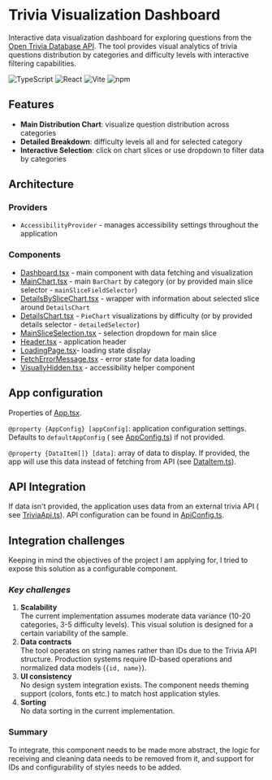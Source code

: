 # Trivia Visualization Dashboard

Interactive data visualization dashboard for exploring questions from
the [Open Trivia Database API](https://opentdb.com/).
The tool provides visual analytics of trivia questions distribution by categories and difficulty levels with interactive
filtering capabilities.

![TypeScript](https://img.shields.io/badge/TypeScript-5.9.3-blue)
![React](https://img.shields.io/badge/React-19.2.0-blue)
![Vite](https://img.shields.io/badge/Vite-7.1.7-purple)
![npm](https://img.shields.io/npm/v/recharts?label=Recharts)

## Features

- **Main Distribution Chart**: visualize question distribution across categories
- **Detailed Breakdown**: difficulty levels all and for selected category
- **Interactive Selection**: click on chart slices or use dropdown to filter data by categories

## Architecture

### Providers

- `AccessibilityProvider` - manages accessibility settings throughout the application

### Components

- [Dashboard.tsx](src/components/Dashboard/Dashboard.tsx) - main component with data fetching and visualization
- [MainChart.tsx](src/components/MainChart/MainChart.tsx) - main `BarChart` by category (or by provided main slice
  selector - `mainSliceFieldSelector`)
- [DetailsBySliceChart.tsx](src/components/DetailsBySliceChart/DetailsBySliceChart.tsx) - wrapper with information about
  selected slice around `DetailsChart`
- [DetailsChart.tsx](src/components/DetailsChart/DetailsChart.tsx) - `PieChart` visualizations by difficulty (or by
  provided details selector - `detailedSelector`)
- [MainSliceSelection.tsx](src/components/MainSliceSelection/MainSliceSelection.tsx) - selection dropdown for main slice
- [Header.tsx](src/components/Header/Header.tsx) - application header
- [LoadingPage.tsx](src/components/LoadingPage/LoadingPage.tsx)- loading state display
- [FetchErrorMessage.tsx](src/components/FetchErrorMessage/FetchErrorMessage.tsx) - error state for data loading
- [VisuallyHidden.tsx](src/components/VisuallyHidden/VisuallyHidden.tsx) - accessibility helper component

## App configuration

Properties of [App.tsx](src/App.tsx).

`@property {AppConfig} [appConfig]`: application configuration settings. Defaults to `defaultAppConfig` (
see [AppConfig.ts](src/AppConfig.ts)) if not provided.

`@property {DataItem[]} [data]`: array of data to display. If provided, the app will use this data instead of fetching
from API (see [DataItem.ts](src/api/TriviaApi.ts)).

## API Integration

If data isn't provided, the application uses data from an external trivia API (
see [TriviaApi.ts](src/api/TriviaApi.ts)).
API configuration can be found in [ApiConfig.ts](src/api/ApiConfig.ts).

## Integration challenges

Keeping in mind the objectives of the project I am applying for, I tried to expose this solution as a configurable
component.

### ***Key challenges***

1. **Scalability**  
   The current implementation assumes moderate data variance (10-20 categories, 3-5 difficulty levels). This visual
   solution is designed for a certain variability of the sample.
2. **Data contracts**  
   The tool operates on string names rather than IDs due to the Trivia API structure. Production systems require
   ID-based operations and normalized data models (`{id, name}`).
3. **UI consistency**  
   No design system integration exists. The component needs theming support (colors, fonts etc.) to match host
   application styles.
4. **Sorting**  
   No data sorting in the current implementation.

### **Summary**

To integrate, this component needs to be made more abstract, the logic for receiving and cleaning data needs to be
removed from it, and support for IDs and configurability of styles needs to be added.